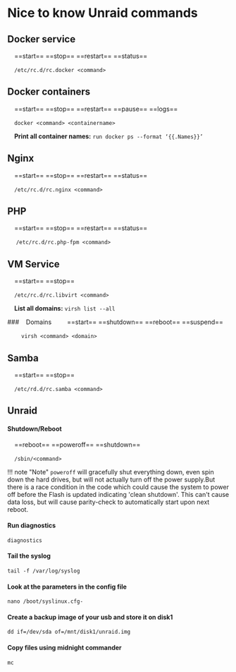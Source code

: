 
# Nice to know Unraid commands
## Docker service
&nbsp;&nbsp;&nbsp;&nbsp;==start== ==stop== ==restart== ==status==

&nbsp;&nbsp;&nbsp;&nbsp;`/etc/rc.d/rc.docker <command>`

## Docker containers
&nbsp;&nbsp;&nbsp;&nbsp;==start== ==stop== ==restart== ==pause== ==logs==

&nbsp;&nbsp;&nbsp;&nbsp;`docker <command> <containername>`

&nbsp;&nbsp;&nbsp;&nbsp;**Print all container names:** `run docker ps --format ‘{{.Names}}’`

## Nginx
&nbsp;&nbsp;&nbsp;&nbsp;==start== ==stop== ==restart== ==status==

&nbsp;&nbsp;&nbsp;&nbsp;`/etc/rc.d/rc.nginx <command>`

## PHP
&nbsp;&nbsp;&nbsp;&nbsp;==start== ==stop== ==restart== ==status==

&nbsp;&nbsp;&nbsp;&nbsp; `/etc/rc.d/rc.php-fpm <command>`

## VM Service
&nbsp;&nbsp;&nbsp;&nbsp;==start== ==stop==

&nbsp;&nbsp;&nbsp;&nbsp;`/etc/rc.d/rc.libvirt <command>`

&nbsp;&nbsp;&nbsp;&nbsp;**List all domains:** `virsh list --all`

###&nbsp;&nbsp;&nbsp;&nbsp;Domains
&nbsp;&nbsp;&nbsp;&nbsp;&nbsp;&nbsp;&nbsp;&nbsp;==start== ==shutdown== ==reboot== ==suspend==

&nbsp;&nbsp;&nbsp;&nbsp;&nbsp;&nbsp;&nbsp;&nbsp;`virsh <command> <domain>`

## Samba
&nbsp;&nbsp;&nbsp;&nbsp;==start== ==stop==

&nbsp;&nbsp;&nbsp;&nbsp;`/etc/rd.d/rc.samba <command>`

## Unraid
#### Shutdown/Reboot
&nbsp;&nbsp;&nbsp;&nbsp;==reboot== ==poweroff== ==shutdown==

&nbsp;&nbsp;&nbsp;&nbsp;`/sbin/<command>`

!!! note "Note"
    `poweroff` will gracefully shut everything down, even spin down the hard drives,
    but will not actually turn off the power supply.But there is a race condition in the code 
    which could cause the system to power off before the Flash is updated indicating 'clean shutdown'.
    This can't cause data loss, but will cause parity-check to automatically start upon next reboot.

#### Run diagnostics

`diagnostics`

#### Tail the syslog

`tail -f /var/log/syslog`

#### Look at the parameters in the config file

`nano /boot/syslinux.cfg-`

#### Create a backup image of your usb and store it on disk1

`dd if=/dev/sda of=/mnt/disk1/unraid.img`

#### Copy files using midnight commander

`mc`